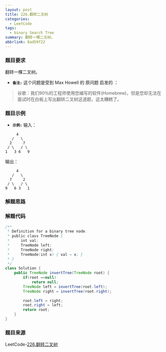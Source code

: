 ```yaml
---
layout: post
title: 226.翻转二叉树
categories:
  - LeetCode
tags:
  - binary Search Tree
summary: 翻转一棵二叉树。
abbrlink: 8ad59f22
---
```


### 题目要求
翻转一棵二叉树。

- **`备注:`**
这个问题是受到 Max Howell 的 原问题 启发的 ：
> 谷歌：我们90％的工程师使用您编写的软件(Homebrew)，但是您却无法在面试时在白板上写出翻转二叉树这道题，这太糟糕了。  

### 题目示例
- **`示例:`**
输入：
```
     4
   /   \
  2     7
 / \   / \
1   3 6   9
```
输出：
```
     4
   /   \
  7     2
 / \   / \
9   6 3   1
```


### 解题思路


### 解题代码
```java
/**
 * Definition for a binary tree node.
 * public class TreeNode {
 *     int val;
 *     TreeNode left;
 *     TreeNode right;
 *     TreeNode(int x) { val = x; }
 * }
 */
class Solution {
    public TreeNode invertTree(TreeNode root) {
        if(root ==null) 
            return null;
        TreeNode left = invertTree(root.left);
        TreeNode right = invertTree(root.right);
        
        root.left = right;
        root.right = left;
        return root;
    }
}
```



### 题目来源
LeetCode-[226.翻转二叉树](https://leetcode-cn.com/problems/invert-binary-tree/)
